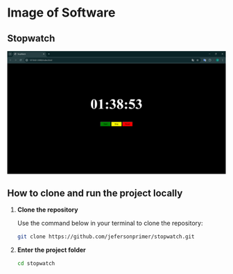 <h1>Image of Software</h1>
<h2>Stopwatch</h2>
<img src="./img/stopwatch.png">

## How to clone and run the project locally
1. **Clone the repository**
   
   Use the command below in your terminal to clone the repository:
   ```bash
   git clone https://github.com/jefersonprimer/stopwatch.git

2. **Enter the project folder**
   ```bash
   cd stopwatch
